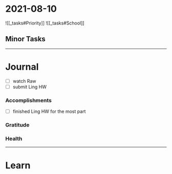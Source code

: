 # 2021-08-10

![[_tasks#Priority]]
![[_tasks#School]]

## Minor Tasks

---
# Journal
- [ ] watch Raw
- [ ] submit Ling HW

### Accomplishments 
- [ ] finished Ling HW for the most part

### Gratitude

### Health

---

# Learn